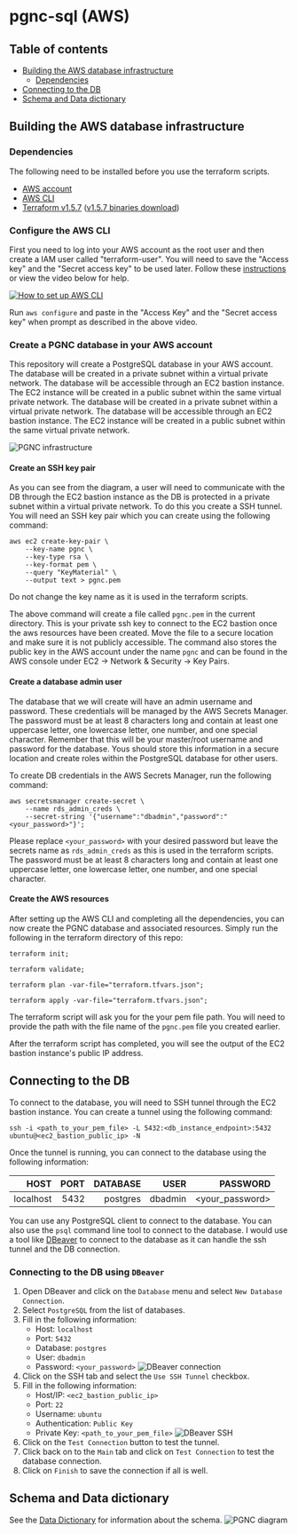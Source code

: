 # pgnc-sql (AWS)
## Table of contents
  * [Building the AWS database infrastructure](#building-the-aws-database-infrastructure)
    * [Dependencies](#dependencies)
  * [Connecting to the DB](#connecting-to-the-db)
  * [Schema and Data dictionary](#schema-and-data-dictionary)

## Building the AWS database infrastructure

### Dependencies

The following need to be installed before you use the terraform scripts.
  * [AWS account][1]
  * [AWS CLI][3]
  * [Terraform v1.5.7][4] ([v1.5.7 binaries download][5])

### Configure the AWS CLI

First you need to log into your AWS account as the root user and then create a IAM user called "terraform-user". You will need to save the "Access key" and the "Secret access key" to be used later. Follow these [instructions][2] or view the video below for help.

[![How to set up AWS CLI](http://img.youtube.com/vi/cf9mI3eVf2U/0.jpg)](http://www.youtube.com/shorts/cf9mI3eVf2U)

Run `aws configure` and paste in the "Access Key" and the "Secret access key" when prompt as described in the above video.

### Create a PGNC database in your AWS account

This repository will create a PostgreSQL database in your AWS account. The database will be created in a private subnet within a virtual private network. The database will be accessible through an EC2 bastion instance. The EC2 instance will be created in a public subnet within the same virtual private network. The database will be created in a private subnet within a virtual private network. The database will be accessible through an EC2 bastion instance. The EC2 instance will be created in a public subnet within the same virtual private network.

![PGNC infrastructure](./aws_infra.svg)

#### Create an SSH key pair

As you can see from the diagram, a user will need to communicate with the DB through the EC2 bastion instance as the DB is protected in a private subnet within a virtual private network. To do this you create a SSH tunnel. You will need an SSH key pair which you can create using the following command:

```shell
aws ec2 create-key-pair \
    --key-name pgnc \
    --key-type rsa \
    --key-format pem \
    --query "KeyMaterial" \
    --output text > pgnc.pem
```

Do not change the key name as it is used in the terraform scripts.

The above command will create a file called `pgnc.pem` in the current directory. This is your private ssh key to connect to the EC2 bastion once the aws resources have been created. Move the file to a secure location and make sure it is not publicly accessible. The command also stores the public key in the AWS account under the name `pgnc` and can be found in the AWS console under EC2 -> Network & Security -> Key Pairs.

#### Create a database admin user

The database that we will create will have an admin username and password. These credentials will be managed by the AWS Secrets Manager. The password must be at least 8 characters long and contain at least one uppercase letter, one lowercase letter, one number, and one special character. Remember that this will be your master/root username and password for the database. Yous should store this information in a secure location and create roles within the PostgreSQL database for other users.

To create DB credentials in the AWS Secrets Manager, run the following command:

```shell
aws secretsmanager create-secret \
    --name rds_admin_creds \
    --secret-string '{"username":"dbadmin","password":"<your_password>"}';
```

Please replace `<your_password>` with your desired password but leave the secrets name as `rds_admin_creds` as this is used in the terraform scripts. The password must be at least 8 characters long and contain at least one uppercase letter, one lowercase letter, one number, and one special character.

#### Create the AWS resources

After setting up the AWS CLI and completing all the dependencies, you can now create the PGNC database and associated resources. Simply run the following in the terraform directory of this repo:
```shell
terraform init;
```
```shell
terraform validate;
```
```shell
terraform plan -var-file="terraform.tfvars.json";
```
```shell
terraform apply -var-file="terraform.tfvars.json";
```

The terraform script will ask you for the your pem file path. You will need to provide the path with the file name of the `pgnc.pem` file you created earlier.

After the terraform script has completed, you will see the output of the EC2 bastion instance's public IP address.

## Connecting to the DB

To connect to the database, you will need to SSH tunnel through the EC2 bastion instance. You can create a tunnel using the following command:
```shell
ssh -i <path_to_your_pem_file> -L 5432:<db_instance_endpoint>:5432 ubuntu@<ec2_bastion_public_ip> -N
```
Once the tunnel is running, you can connect to the database using the following information:

|    HOST   | PORT | DATABASE |  USER   |     PASSWORD    |
|----------:|-----:|---------:|--------:|----------------:|
| localhost | 5432 | postgres | dbadmin | <your_password> |

You can use any PostgreSQL client to connect to the database. You can also use the `psql` command line tool to connect to the database. I would use a tool like [DBeaver][7] to connect to the database as it can handle the ssh tunnel and the DB connection.

### Connecting to the DB using `DBeaver`

1. Open DBeaver and click on the `Database` menu and select `New Database Connection`.
2. Select `PostgreSQL` from the list of databases.
3. Fill in the following information:
   * Host: `localhost`
   * Port: `5432`
   * Database: `postgres`
   * User: `dbadmin`
   * Password: `<your_password>`
     ![DBeaver connection](dbeaver-dbconn.png)
4. Click on the SSH tab and select the `Use SSH Tunnel` checkbox.
5. Fill in the following information:
   * Host/IP: `<ec2_bastion_public_ip>`
   * Port: `22`
   * Username: `ubuntu`
   * Authentication: `Public Key`
   * Private Key: `<path_to_your_pem_file>`
     ![DBeaver SSH](dbeaver-ssh.png)
6. Click on the `Test Connection` button to test the tunnel.
7. Click back on to the `Main` tab and click on `Test Connection` to test the database connection.
8. Click on `Finish` to save the connection if all is well.


## Schema and Data dictionary

See the [Data Dictionary](pgnc_20240624172110.pdf) for information about the schema.
![PGNC diagram](https://raw.githubusercontent.com/HGNC/pgnc_db_schema/e182f64a03569cd94f8e9cdbda40f3eeefd0f5bf/pgnc-diagram.svg)

[1]: https://aws.amazon.com
[2]: https://kloudle.com/academy/how-to-create-an-iam-admin-user-in-aws/
[3]: https://docs.aws.amazon.com/cli/latest/userguide/getting-started-install.html
[4]: https://developer.hashicorp.com/terraform/tutorials/aws-get-started/install-cli
[5]: https://releases.hashicorp.com/terraform/1.5.7
[6]: https://www.ssh.com/academy/ssh
[7]: https://dbeaver.io/
